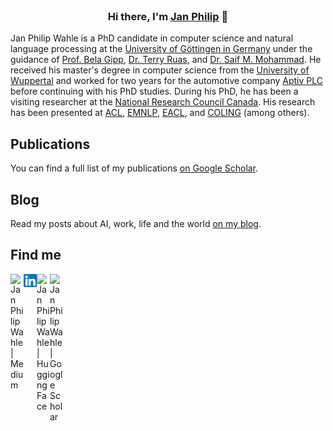 <br/>
<h3 align="center">
Hi there, I'm <a href="https://www.jpwahle.com/" target="_blank" rel="noreferrer">Jan Philip</a> 👋
</h3>

Jan Philip Wahle is a PhD candidate in computer science and
natural language processing at the
<a href="https://www.uni-goettingen.de/en/1.html">University of Göttingen in Germany</a>
under the guidance of
<a href="https://gipplab.org">Prof. Bela Gipp</a>,
<a href="https://terryruas.com">Dr. Terry Ruas</a>, and <a href="https://saifmohammad.com">Dr. Saif M. Mohammad</a>. He received
his master's degree in computer science from the
<a href="https://www.uni-wuppertal.de/">University of Wuppertal</a>
and worked for two years for the automotive company
<a href="https://www.aptiv.com">Aptiv PLC</a> before
continuing with his PhD studies. During his PhD, he has been
a visiting researcher at the
<a href="https://nrc.canada.ca/en">National Research Council Canada</a>. His research has been presented at
<a href="https://aclanthology.org/2023.acl-long.734/">ACL</a>,
<a href="https://aclanthology.org/2022.emnlp-main.62/">EMNLP</a>,
<a href="https://aclanthology.org/2024.eacl-long.180/">EACL</a>, and
<a href="https://aclanthology.org/2024.lrec-main.952/">COLING</a>
(among others).

## Publications

You can find a full list of my publications [on Google Scholar](https://scholar.google.com/citations?user=MI0C9mAAAAAJ).

## Blog

Read my posts about AI, work, life and the world [on my blog](https://blog.jpwahle.com/).

## Find me

<a href="https://twitter.com/jpwahle"><img align="left" src="https://upload.wikimedia.org/wikipedia/commons/c/ce/X_logo_2023.svg" alt="Jan Philip Wahle | Medium" width="21px"/></a>
<a href="https://www.linkedin.com/in/jan-philip-wahle/"><img align="left" src="https://raw.githubusercontent.com/jpwahle/jpwahle/main/images/linkedin.svg" alt="Jan Philip Wahle | LinkedIn" width="21px"/></a>
<a href="https://huggingface.co/jpwahle"><img align="left" src="https://huggingface.co/datasets/huggingface/brand-assets/resolve/main/hf-logo.svg" alt="Jan Philip Wahle | HuggingFace" width="21px"/></a>
<a href="https://scholar.google.com/citations?user=MI0C9mAAAAAJ"><img align="left" src="https://static-00.iconduck.com/assets.00/google-scholar-icon-914x1024-lt8gwjty.png" alt="Jan Philip Wahle | Google Scholar" width="21px"/></a>
<br/>
